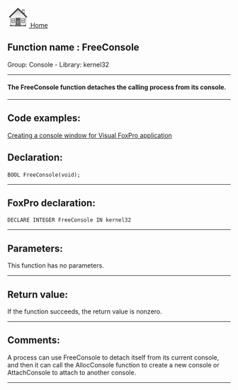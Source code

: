 [<img src="../../images/home.png"> Home ](https://github.com/VFPX/Win32API)  

## Function name : FreeConsole
Group: Console - Library: kernel32    
***  


#### The FreeConsole function detaches the calling process from its console.
***  


## Code examples:
[Creating a console window for Visual FoxPro application](../../samples/sample_474.md)  

## Declaration:
```foxpro  
BOOL FreeConsole(void);  
```  
***  


## FoxPro declaration:
```foxpro  
DECLARE INTEGER FreeConsole IN kernel32  
```  
***  


## Parameters:
This function has no parameters.  
***  


## Return value:
If the function succeeds, the return value is nonzero.  
***  


## Comments:
A process can use FreeConsole to detach itself from its current console, and then it can call the AllocConsole function to create a new console or AttachConsole to attach to another console.  
  
***  

